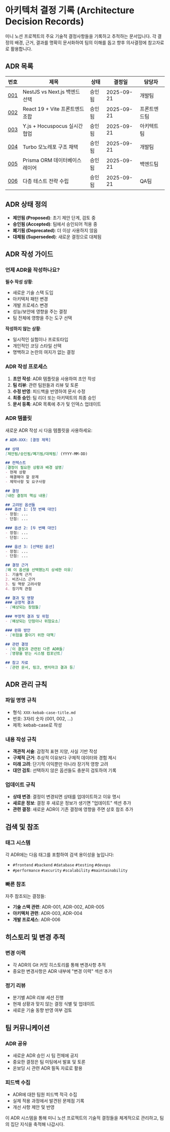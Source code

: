 # 아키텍처 결정 기록 (Architecture Decision Records)

미니 노션 프로젝트의 주요 기술적 결정사항들을 기록하고 추적하는 문서입니다. 각 결정의 배경, 근거, 결과를 명확히 문서화하여 팀의 이해를 돕고 향후 의사결정에 참고자료로 활용합니다.

## ADR 목록

| 번호 | 제목 | 상태 | 결정일 | 담당자 |
|------|------|------|--------|--------|
| [001](./001-nestjs-vs-nextjs.md) | NestJS vs Next.js 백엔드 선택 | 승인됨 | 2025-09-21 | 개발팀 |
| [002](./002-react19-vite.md) | React 19 + Vite 프론트엔드 조합 | 승인됨 | 2025-09-21 | 프론트엔드팀 |
| [003](./003-yjs-hocuspocus.md) | Y.js + Hocuspocus 실시간 협업 | 승인됨 | 2025-09-21 | 아키텍트팀 |
| [004](./004-monorepo-structure.md) | Turbo 모노레포 구조 채택 | 승인됨 | 2025-09-21 | 개발팀 |
| [005](./005-prisma-orm.md) | Prisma ORM 데이터베이스 레이어 | 승인됨 | 2025-09-21 | 백엔드팀 |
| [006](./006-testing-strategy.md) | 다층 테스트 전략 수립 | 승인됨 | 2025-09-21 | QA팀 |

## ADR 상태 정의

- **제안됨 (Proposed)**: 초기 제안 단계, 검토 중
- **승인됨 (Accepted)**: 팀에서 승인되어 적용 중
- **폐기됨 (Deprecated)**: 더 이상 사용하지 않음
- **대체됨 (Superseded)**: 새로운 결정으로 대체됨

## ADR 작성 가이드

### 언제 ADR을 작성하나요?

**필수 작성 상황**:
- 새로운 기술 스택 도입
- 아키텍처 패턴 변경
- 개발 프로세스 변경
- 성능/보안에 영향을 주는 결정
- 팀 전체에 영향을 주는 도구 선택

**작성하지 않는 상황**:
- 일시적인 실험이나 프로토타입
- 개인적인 코딩 스타일 선택
- 명백하고 논란의 여지가 없는 결정

### ADR 작성 프로세스

1. **초안 작성**: ADR 템플릿을 사용하여 초안 작성
2. **팀 리뷰**: 관련 팀원들과 리뷰 및 토론
3. **수정 반영**: 피드백을 반영하여 문서 수정
4. **최종 승인**: 팀 리더 또는 아키텍트의 최종 승인
5. **문서 등록**: ADR 목록에 추가 및 인덱스 업데이트

### ADR 템플릿

새로운 ADR 작성 시 다음 템플릿을 사용하세요:

```markdown
# ADR-XXX: [결정 제목]

## 상태
[제안됨/승인됨/폐기됨/대체됨] (YYYY-MM-DD)

## 컨텍스트
[결정이 필요한 상황과 배경 설명]
- 현재 상황
- 해결해야 할 문제
- 제약사항 및 요구사항

## 결정
[내린 결정의 핵심 내용]

## 고려된 옵션들
### 옵션 1: [첫 번째 대안]
- 장점: ...
- 단점: ...

### 옵션 2: [두 번째 대안]
- 장점: ...
- 단점: ...

### 옵션 3: [선택된 옵션]
- 장점: ...
- 단점: ...

## 결정 근거
[왜 이 옵션을 선택했는지 상세한 이유]
1. 기술적 근거
2. 비즈니스 근거
3. 팀 역량 고려사항
4. 장기적 관점

## 결과 및 영향
### 긍정적 결과
- [예상되는 장점들]

### 부정적 결과 및 위험
- [예상되는 단점이나 위험요소]

### 완화 방안
- [위험을 줄이기 위한 대책]

## 관련 결정
- [이 결정과 관련된 다른 ADR들]
- [영향을 받는 시스템 컴포넌트]

## 참고 자료
- [관련 문서, 링크, 벤치마크 결과 등]
```

## ADR 관리 규칙

### 파일 명명 규칙
- 형식: `XXX-kebab-case-title.md`
- 번호: 3자리 숫자 (001, 002, ...)
- 제목: kebab-case로 작성

### 내용 작성 규칙
- **객관적 서술**: 감정적 표현 지양, 사실 기반 작성
- **구체적 근거**: 추상적 이유보다 구체적 데이터와 경험 제시
- **미래 고려**: 단기적 이익뿐만 아니라 장기적 영향 고려
- **대안 검토**: 선택하지 않은 옵션들도 충분히 검토하여 기록

### 업데이트 규칙
- **상태 변경**: 결정이 변경되면 상태를 업데이트하고 이유 명시
- **새로운 정보**: 결정 후 새로운 정보가 생기면 "업데이트" 섹션 추가
- **관련 결정**: 새로운 ADR이 기존 결정에 영향을 주면 상호 참조 추가

## 검색 및 참조

### 태그 시스템
각 ADR에는 다음 태그를 포함하여 검색 용이성을 높입니다:
- `#frontend` `#backend` `#database` `#testing` `#devops`
- `#performance` `#security` `#scalability` `#maintainability`

### 빠른 참조
자주 참조되는 결정들:
- **기술 스택 관련**: ADR-001, ADR-002, ADR-005
- **아키텍처 관련**: ADR-003, ADR-004
- **개발 프로세스**: ADR-006

## 히스토리 및 변경 추적

### 변경 이력
- 각 ADR의 Git 커밋 히스토리를 통해 변경사항 추적
- 중요한 변경사항은 ADR 내부에 "변경 이력" 섹션 추가

### 정기 리뷰
- 분기별 ADR 리뷰 세션 진행
- 현재 상황과 맞지 않는 결정 식별 및 업데이트
- 새로운 기술 동향 반영 여부 검토

## 팀 커뮤니케이션

### ADR 공유
- 새로운 ADR 승인 시 팀 전체에 공지
- 중요한 결정은 팀 미팅에서 발표 및 토론
- 온보딩 시 관련 ADR 필독 자료로 활용

### 피드백 수집
- ADR에 대한 팀원 피드백 적극 수집
- 실제 적용 과정에서 발견된 문제점 기록
- 개선 사항 제안 및 반영

이 ADR 시스템을 통해 미니 노션 프로젝트의 기술적 결정들을 체계적으로 관리하고, 팀의 집단 지식을 축적해 나갑시다.